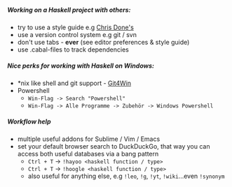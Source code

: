 ##### Working on a Haskell project with others:

 * try to use a style guide e.g [Chris Done's](https://github.com/chrisdone/haskell-style-guide)
 * use a version control system e.g git / svn
 * don't use tabs - **ever** (see editor preferences & style guide)
 * use .cabal-files to track dependencies

##### Nice perks for working with Haskell on Windows:

 * *nix like shell and git support - [Git4Win](https://git-for-windows.github.io/)
 * Powershell
   * `Win-Flag -> Search "Powershell"` 
   * `Win-Flag -> Alle Programme -> Zubehör -> Windows Powershell`

##### Workflow help

 * multiple useful addons for Sublime / Vim / Emacs
 * set your default browser search to DuckDuckGo, that way you can access both useful databases via a bang pattern
   * `Ctrl + T` -> `!hayoo <haskell function / type>`
   * `Ctrl + T` -> `!hoogle <haskell function / type>`
   * also useful for anything else, e.g `!leo`, `!g`, `!yt`, `!wiki`...even `!synonym`
